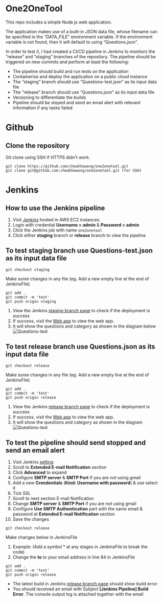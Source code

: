 # One2OneTool

This repo includes a simple Node.js web application. 

The application makes use of a built-in JSON data file, whose filename can be specified in the “DATA_FILE” environment variable. If the environment variable is not found, then it will default to using “Questions.json”.

In order to test it, I had created a CI/CD pipeline in Jenkins to monitors the “release” and “staging” branches of the repository. The pipeline should be triggered on new commits and perform at least the following:

- The pipeline should build and run tests on the application
- Containerise and deploy the application on a public cloud instance
- The “staging” branch should use “Questions-test.json” as its input data file
- The “release” branch should use “Questions.json” as its input data file
- Versioning to differentiate the builds
- Pipeline should be stoped and send an email alert with relevant information if any tasks failed

# Github

## Clone the repository
Git clone using SSH if HTTPS didn't work.
```
git clone https://github.com/cheahhowong/one2onetool.git
git clone git@github.com:cheahhowong/one2onetool.git (for SSH)
```

# Jenkins

## How to use the Jenkins pipeline
1. Visit [Jenkins](http://ec2-3-1-200-39.ap-southeast-1.compute.amazonaws.com:8080/) hosted in AWS EC2 instances.
2. Login with credential **Username = admin** & **Password = admin**
3. Click the Jenkins job with name `one2onetool`
4. Click either **staging** branch or **release** branch to view the pipeline

## To test **staging** branch use **Questions-test.json** as its input data file
``` 
git checkout staging 
```

Make some changes in any file (eg. Add a new empty line at the end of JenkinsFile)

```
git add .
git commit -m 'test'
git push origin staging
```
1. View the Jenkins [staging branch page](http://ec2-3-1-200-39.ap-southeast-1.compute.amazonaws.com:8080/job/one2onetool/job/staging/) to check if the deployment is success
2. If success, visit the [Web app](http://ec2co-ecsel-1l9l9yvh54yxb-1768850757.ap-southeast-1.elb.amazonaws.com:3000/) to view the web app.
3. It will show the questions and category as shown in the diagram below
![Questions-test](/one2onetool/screenshots/image2.png)

## To test **release** branch use **Questions.json** as its input data file
``` 
git checkout release 
```

Make some changes in any file (eg. Add a new empty line at the end of JenkinsFile)

```
git add .
git commit -m 'test'
git push origin release
```
1. View the Jenkins [release branch page](http://ec2-3-1-200-39.ap-southeast-1.compute.amazonaws.com:8080/job/one2onetool/job/release/) to check if the deployment is success
2. If success, visit the [Web app](http://ec2co-ecsel-1l9l9yvh54yxb-1768850757.ap-southeast-1.elb.amazonaws.com:3000/) to view the web app.
3. It will show the questions and category as shown in the diagram
![Questions-test](/one2onetool/screenshots/image1.png)

## To test the pipeline should send stopped and send an email alert
1. Visit Jenkins [setting](http://ec2-3-1-200-39.ap-southeast-1.compute.amazonaws.com:8080/manage/configure)
2. Scroll to **Extended E-mail Notification** section
3. Click **Advanced** to expand
4. Configure **SMTP server** & **SMTP Port** if you are not using gmail
5. Add a new **Crendentials** (**Kind: Username with password**) & use select it
6. Tick SSL
7. Scroll to next section E-mail Notification
8. Change **SMTP server** & **SMTP Port** if you are not using gmail
9. Configure **Use SMTP Authentication** part with the same email & password at **Extended E-mail Notification** section
10. Save the changes

``` 
git checkout release 
```

Make changes below in JenkinsFile 
1. Example: (Add a symbol * at any stages in JenkinsFile to break the code)
2. Change the **to** to your email address in line 84 in JenkinsFile

```
git add .
git commit -m 'test'
git push origin release
```

- The latest build in Jenkins [release branch page](http://ec2-3-1-200-39.ap-southeast-1.compute.amazonaws.com:8080/job/one2onetool/job/release/) should show build error
- You should received an email with Subject **[Jenkins Pipeline] Build Error**. The console output log is attached together with the email